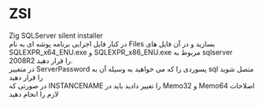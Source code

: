 # ZSI
Zig SQLServer silent installer<br>
در کنار فایل اجرایی برنامه پوشه ای به نام Files بسازید و در آن فایل های SQLEXPR_x64_ENU.exe و SQLEXPR_x86_ENU.exe مربوط به sqlserver 2008R2 را قرار دهید.<br>
در متغییر ServerPassword پسوردی را که می خواهید به وسیله آن به sql متصل شوید را قرار دهید<br>
در صورتی که INSTANCENAME را تغییر دادید باید در Memo32 و Memo64 اصلاحات لازم را انجام دهید<br>
